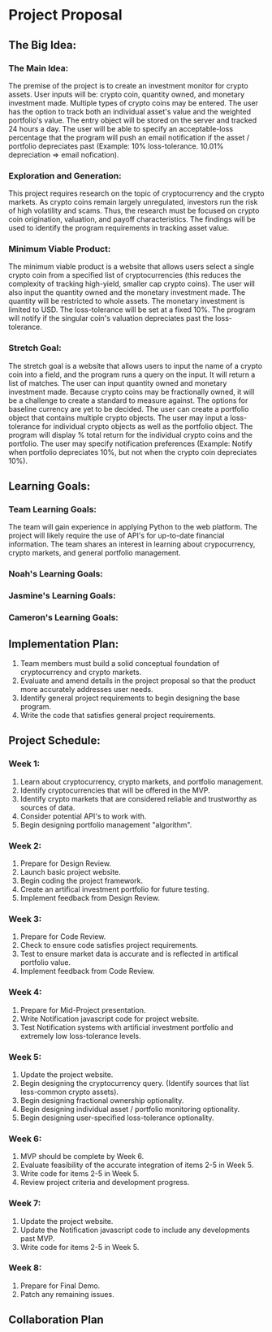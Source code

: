 # Project Proposal 

## The Big Idea:
### The Main Idea:
The premise of the project is to create an investment monitor for crypto assets. 
User inputs will be: crypto coin, quantity owned, and monetary investment made. 
Multiple types of crypto coins may be entered. 
The user has the option to track both an individual asset's value and the weighted portfolio's value.
The entry object will be stored on the server and tracked 24 hours a day.
The user will be able to specify an acceptable-loss percentage that the program will push an email notification
if the asset / portfolio depreciates past (Example: 10% loss-tolerance. 10.01% depreciation => email nofication).

### Exploration and Generation:
This project requires research on the topic of cryptocurrency and the crypto markets. As crypto coins remain
largely unregulated, investors run the risk of high volatility and scams. Thus, the research must be focused
on crypto coin origination, valuation, and payoff characteristics. The findings will be used to identify the
program requirements in tracking asset value. 

### Minimum Viable Product:
The minimum viable product is a website that allows users select a single crypto coin from a specified list of cryptocurrencies
(this reduces the complexity of tracking high-yield, smaller cap crypto coins). The user will also input the quantity owned 
and the monetary investment made. The quantity will be restricted to whole assets. The monetary investment is limited to USD. 
The loss-tolerance will be set at a fixed 10%. The program will notify if the singular coin's valuation depreciates past the 
loss-tolerance. 

### Stretch Goal:
The stretch goal is a website that allows users to input the name of a crypto coin into a field, and the program runs a query on 
the input. It will return a list of matches. The user can input quantity owned and monetary investment made. Because crypto coins may 
be fractionally owned, it will be a challenge to create a standard to measure against. The options for baseline currency are yet
to be decided. The user can create a portfolio object that contains multiple crypto objects. The user may input a loss-tolerance for
individual crypto objects as well as the portfolio object. The program will display % total return for the individual crypto coins
and the portfolio. The user may specify notification preferences (Example: Notify when portfolio depreciates 10%, but not when the 
crypto coin depreciates 10%). 

## Learning Goals:
### Team Learning Goals:
The team will gain experience in applying Python to the web platform. The project will likely require the use of API's for up-to-date financial information. The team shares an interest in learning about crypocurrency, crypto markets, and general portfolio management. 

### Noah's Learning Goals:

### Jasmine's Learning Goals:

### Cameron's Learning Goals:

## Implementation Plan:
1. Team members must build a solid conceptual foundation of cryptocurrency and crypto markets. 
2. Evaluate and amend details in the project proposal so that the product more accurately addresses user needs.
3. Identify general project requirements to begin designing the base program. 
4. Write the code that satisfies general project requirements.

## Project Schedule:
### Week 1:
1. Learn about cryptocurrency, crypto markets, and portfolio management.
2. Identify cryptocurrencies that will be offered in the MVP. 
3. Identify crypto markets that are considered reliable and trustworthy as sources of data. 
4. Consider potential API's to work with. 
5. Begin designing portfolio management "algorithm".
### Week 2:
1. Prepare for Design Review.
2. Launch basic project website. 
3. Begin coding the project framework. 
4. Create an artifical investment portfolio for future testing.
5. Implement feedback from Design Review.
### Week 3:
1. Prepare for Code Review.
2. Check to ensure code satisfies project requirements. 
3. Test to ensure market data is accurate and is reflected in artifical portfolio value.
4. Implement feedback from Code Review.
### Week 4:
1. Prepare for Mid-Project presentation. 
2. Write Notification javascript code for project website.
3. Test Notification systems with artificial investment portfolio and extremely low loss-tolerance levels.
### Week 5:
1. Update the project website. 
2. Begin designing the cryptocurrency query. (Identify sources that list less-common crypto assets).
3. Begin designing fractional ownership optionality.
4. Begin designing individual asset / portfolio monitoring optionality.
5. Begin designing user-specified loss-tolerance optionality.
### Week 6:
1. MVP should be complete by Week 6. 
2. Evaluate feasibility of the accurate integration of items 2-5 in Week 5. 
3. Write code for items 2-5 in Week 5. 
4. Review project criteria and development progress.
### Week 7:
1. Update the project website.
2. Update the Notification javascript code to include any developments past MVP.
3. Write code for items 2-5 in Week 5. 
### Week 8:
1. Prepare for Final Demo. 
2. Patch any remaining issues.

## Collaboration Plan


